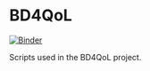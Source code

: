 # BD4QoL
[![Binder](https://mybinder.org/badge_logo.svg)](https://mybinder.org/v2/gh/phydev/BD4QoL/main)

Scripts used in the BD4QoL project.

